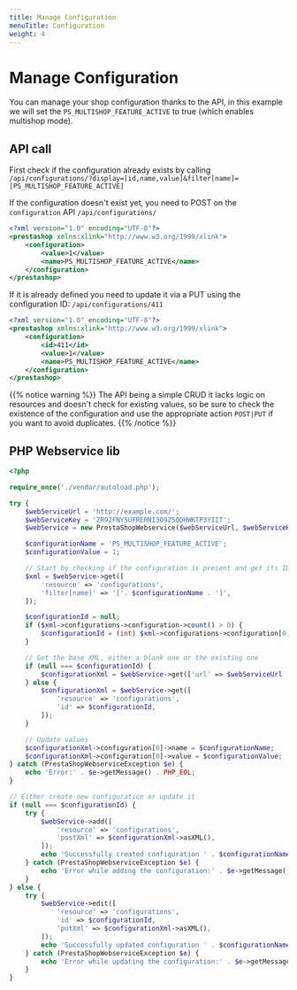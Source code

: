 ```yaml
---
title: Manage Configuration
menuTitle: Configuration
weight: 4
---
```


# Manage Configuration

You can manage your shop configuration thanks to the API, in this example we will set the `PS_MULTISHOP_FEATURE_ACTIVE` to true (which enables multishop mode).

## API call

First check if the configuration already exists by calling `/api/configurations/?display=[id,name,value]&filter[name]=[PS_MULTISHOP_FEATURE_ACTIVE]`

If the configuration doesn't exist yet, you need to POST on the `configuration` API `/api/configurations/`

```xml
<?xml version="1.0" encoding="UTF-8"?>
<prestashop xmlns:xlink="http://www.w3.org/1999/xlink">
    <configuration>
        <value>1</value>
        <name>PS_MULTISHOP_FEATURE_ACTIVE</name>
    </configuration>
</prestashop>
```

If it is already defined you need to update it via a PUT using the configuration ID: `/api/configurations/411`

```xml
<?xml version="1.0" encoding="UTF-8"?>
<prestashop xmlns:xlink="http://www.w3.org/1999/xlink">
    <configuration>
        <id>411</id>
        <value>1</value>
        <name>PS_MULTISHOP_FEATURE_ACTIVE</name>
    </configuration>
</prestashop>
```

{{% notice warning %}}
The API being a simple CRUD it lacks logic on resources and doesn't check for existing values, so be sure to check the existence of the configuration and use the appropriate action `POST|PUT` if you want to avoid duplicates.
{{% /notice %}}

## PHP Webservice lib

```php
<?php

require_once('./vendor/autoload.php');

try {
    $webServiceUrl = 'http://example.com/';
    $webServiceKey = 'ZR92FNY5UFRERNI3O9Z5QDHWKTP3YIIT';
    $webService = new PrestaShopWebservice($webServiceUrl, $webServiceKey, false);

    $configurationName = 'PS_MULTISHOP_FEATURE_ACTIVE';
    $configurationValue = 1;

    // Start by checking if the configuration is present and get its ID
    $xml = $webService->get([
        'resource' => 'configurations',
        'filter[name]' => '['. $configurationName . ']',
    ]);

    $configurationId = null;
    if ($xml->configurations->configuration->count() > 0) {
        $configurationId = (int) $xml->configurations->configuration[0]->attributes()['id'];
    }

    // Get the base XML, either a blank one or the existing one
    if (null === $configurationId) {
        $configurationXml = $webService->get(['url' => $webServiceUrl . 'api/configurations?schema=blank']);    
    } else {
        $configurationXml = $webService->get([
            'resource' => 'configurations',
            'id' => $configurationId,
        ]);    
    }

    // Update values
    $configurationXml->configuration[0]->name = $configurationName;
    $configurationXml->configuration[0]->value = $configurationValue;
} catch (PrestaShopWebserviceException $e) {
    echo 'Error:' . $e->getMessage() . PHP_EOL;
}

// Either create new configuration or update it
if (null === $configurationId) {
    try {
        $webService->add([
            'resource' => 'configurations',
            'postXml' => $configurationXml->asXML(),
        ]);
        echo 'Successfully created configuration ' . $configurationName . ' = ' . $configurationValue . PHP_EOL;
    } catch (PrestaShopWebserviceException $e) {
        echo 'Error while adding the configuration:' . $e->getMessage() . PHP_EOL;
    }
} else {
    try {
        $webService->edit([
            'resource' => 'configurations',
            'id' => $configurationId,
            'putXml' => $configurationXml->asXML(),
        ]);
        echo 'Successfully updated configuration ' . $configurationName . ' = ' . $configurationValue . PHP_EOL;
    } catch (PrestaShopWebserviceException $e) {
        echo 'Error while updating the configuration:' . $e->getMessage() . PHP_EOL;
    }
}
```
